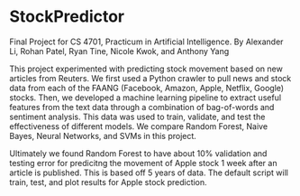 # StockPredictor
Final Project for CS 4701, Practicum in Artificial Intelligence.
By Alexander Li, Rohan Patel, Ryan Tine, Nicole Kwok, and Anthony Yang

This project experimented with predicting stock movement based on new articles from Reuters. We first used a Python crawler to pull news and stock data from each of the FAANG (Facebook, Amazon, Apple, Netflix, Google) stocks. Then, we developed a machine learning pipeline to extract useful features from the text data through a combination of bag-of-words and sentiment analysis. This data was used to train, validate, and test the effectiveness of different models. We compare Random Forest, Naive Bayes, Neural Networks, and SVMs in this project.

Ultimately we found Random Forest to have about 10% validation and testing error for predicitng the movement of Apple stock 1 week after an article is published. This is based off 5 years of data. The default script will train, test, and plot results for Apple stock prediction.
